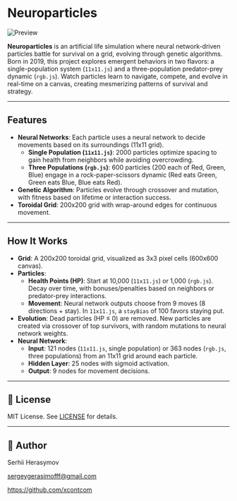# Neuroparticles

![Preview](images/11x11.gif)

**Neuroparticles** is an artificial life simulation where neural network-driven particles battle for survival on a grid, evolving through genetic algorithms. Born in 2019, this project explores emergent behaviors in two flavors: a single-population system (`11x11.js`) and a three-population predator-prey dynamic (`rgb.js`). Watch particles learn to navigate, compete, and evolve in real-time on a canvas, creating mesmerizing patterns of survival and strategy.

---

## Features

- **Neural Networks**: Each particle uses a neural network to decide movements based on its surroundings (11x11 grid).
  - **Single Population (`11x11.js`)**: 2000 particles optimize spacing to gain health from neighbors while avoiding overcrowding.
  - **Three Populations (`rgb.js`)**: 600 particles (200 each of Red, Green, Blue) engage in a rock-paper-scissors dynamic (Red eats Green, Green eats Blue, Blue eats Red).
- **Genetic Algorithm**: Particles evolve through crossover and mutation, with fitness based on lifetime or interaction success.
- **Toroidal Grid**: 200x200 grid with wrap-around edges for continuous movement.

---

## How It Works

- **Grid**: A 200x200 toroidal grid, visualized as 3x3 pixel cells (600x600 canvas).
- **Particles**:
  - **Health Points (HP)**: Start at 10,000 (`11x11.js`) or 1,000 (`rgb.js`). Decay over time, with bonuses/penalties based on neighbors or predator-prey interactions.
  - **Movement**: Neural network outputs choose from 9 moves (8 directions + stay). In `11x11.js`, a `stayBias` of 100 favors staying put.
- **Evolution**: Dead particles (HP ≤ 0) are removed. New particles are created via crossover of top survivors, with random mutations to neural network weights.
- **Neural Network**:
  - **Input**: 121 nodes (`11x11.js`, single population) or 363 nodes (`rgb.js`, three populations) from an 11x11 grid around each particle.
  - **Hidden Layer**: 25 nodes with sigmoid activation.
  - **Output**: 9 nodes for movement decisions.

---

## 📄 License

MIT License. See [LICENSE](LICENSE) for details.

---

## 👤 Author

Serhii Herasymov  

sergeygerasimofff@gmail.com  

https://github.com/xcontcom
